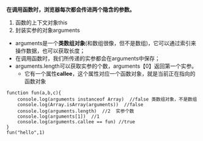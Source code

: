 **在调用函数时，浏览器每次都会传进两个隐含的参数。**
1. 函数的上下文对象this
2. 封装实参的对象arguments
- arguments是一个**类数组对象**(和数组很像，但不是数组)，它可以通过索引来操作数据，也可以获取长度；
- 在调用函数时，我们所传递的实参都会在arguments中保存；
- arguments.length可以获取实参的个数，arguments【0】返回第一个实参。
    - 它有一个属性**callee**，这个属性对应一个函数对象，就是当前正在指向的函数对象

```
function fun(a,b,c){
	console.log(arguments instanceof Array)  //false 类数组对象，不是数组
	console.log(Array.isArray(arguments))  //false
	console.log(arguments.length)  //2  实参个数
	console.log(arguments[1])  //1
	console.log(arguments.callee == fun) //true
}
fun("hello",1)
```